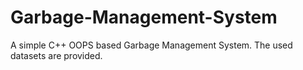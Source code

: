 # Garbage-Management-System
A simple C++ OOPS based Garbage Management System. The used datasets are provided.
